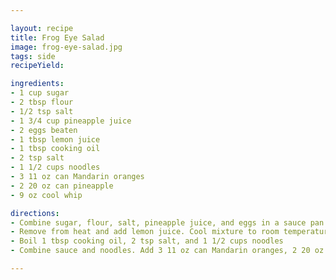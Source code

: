 ```yaml
---

layout: recipe
title: Frog Eye Salad
image: frog-eye-salad.jpg
tags: side
recipeYield:

ingredients:
- 1 cup sugar
- 2 tbsp flour
- 1/2 tsp salt
- 1 3/4 cup pineapple juice
- 2 eggs beaten
- 1 tbsp lemon juice
- 1 tbsp cooking oil
- 2 tsp salt
- 1 1/2 cups noodles
- 3 11 oz can Mandarin oranges
- 2 20 oz can pineapple
- 9 oz cool whip

directions:
- Combine sugar, flour, salt, pineapple juice, and eggs in a sauce pan. Heat and stir until thick.
- Remove from heat and add lemon juice. Cool mixture to room temperature.
- Boil 1 tbsp cooking oil, 2 tsp salt, and 1 1/2 cups noodles
- Combine sauce and noodles. Add 3 11 oz can Mandarin oranges, 2 20 oz can pineapple, and 1 9 oz cool whip

---
```


